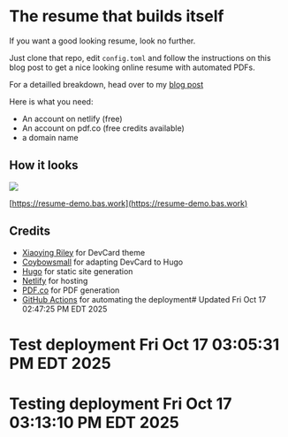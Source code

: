 # The resume that builds itself

If you want a good looking resume, look no further.

Just clone that repo, edit `config.toml` and follow the instructions on this blog post to get a nice looking online resume with automated PDFs.

For a detailled breakdown, head over to my [blog post](https://bas.codes/posts/github-actions-resume)

Here is what you need:

- An account on netlify (free)
- An account on pdf.co (free credits available)
- a domain name 

## How it looks

![](screenshot.png)

[https://resume-demo.bas.work](https://resume-demo.bas.work)


## Credits

- [Xiaoying Riley](https://themes.3rdwavemedia.com/bootstrap-templates/resume/devcard-bootstrap-5-vcard-portfolio-template-for-software-developers/) for DevCard theme
- [Coybowsmall](https://github.com/cowboysmall-tools/hugo-devresume-theme) for adapting DevCard to Hugo
- [Hugo](https://github.com/gohugoio/hugo) for static site generation
- [Netlify](https://netlify.com) for hosting
- [PDF.co](https://pdf.co) for PDF generation
- [GitHub Actions](https://github.com/features/actions) for automating the deployment# Updated Fri Oct 17 02:47:25 PM EDT 2025
# Test deployment Fri Oct 17 03:05:31 PM EDT 2025
# Testing deployment Fri Oct 17 03:13:10 PM EDT 2025
